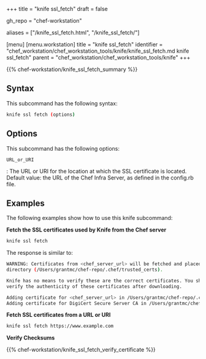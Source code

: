 +++
title = "knife ssl_fetch"
draft = false

gh_repo = "chef-workstation"

aliases = ["/knife_ssl_fetch.html", "/knife_ssl_fetch/"]

[menu]
  [menu.workstation]
    title = "knife ssl_fetch"
    identifier = "chef_workstation/chef_workstation_tools/knife/knife_ssl_fetch.md knife ssl_fetch"
    parent = "chef_workstation/chef_workstation_tools/knife"
+++
<!-- markdownlint-disable-file MD036 -->

{{% chef-workstation/knife_ssl_fetch_summary %}}

## Syntax

This subcommand has the following syntax:

``` bash
knife ssl fetch (options)
```

## Options

This subcommand has the following options:

`URL_or_URI`

: The URL or URI for the location at which the SSL certificate is located. Default value: the URL of the Chef Infra Server, as defined in the config.rb file.

## Examples

The following examples show how to use this knife subcommand:

**Fetch the SSL certificates used by Knife from the Chef server**

``` bash
knife ssl fetch
```

The response is similar to:

``` bash
WARNING: Certificates from <chef_server_url> will be fetched and placed in your trusted_cert
directory (/Users/grantmc/chef-repo/.chef/trusted_certs).

Knife has no means to verify these are the correct certificates. You should
verify the authenticity of these certificates after downloading.

Adding certificate for <chef_server_url> in /Users/grantmc/chef-repo/.chef/trusted_certs/grantmc.crt
Adding certificate for DigiCert Secure Server CA in /Users/grantmc/chef-repo/.chef/trusted_certs/DigiCert_Secure_Server_CA.crt
```

**Fetch SSL certificates from a URL or URI**

``` bash
knife ssl fetch https://www.example.com
```

**Verify Checksums**

{{% chef-workstation/knife_ssl_fetch_verify_certificate %}}
